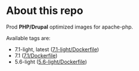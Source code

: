 # About this repo

Prod **PHP/Drupal** optimized images for apache-php.

Available tags are:
- 7.1-light, latest ([7.1-light/Dockerfile](https://github.com/TehesFR/docker-apache-php-prod/blob/master/7.1-light/Dockerfile))
- 7.1 ([7.1/Dockerfile](https://github.com/TehesFR/docker-apache-php-prod/blob/master/7.1/Dockerfile))
- 5.6-light ([5.6-light/Dockerfile](https://github.com/TehesFR/docker-apache-php-prod/blob/master/5.6-light/Dockerfile))
